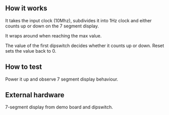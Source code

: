## How it works

It takes the input clock (10Mhz), subdivides it into 1Hz clock and
either counts up or down on the 7 segment display.

It wraps around when reaching the max value.

The value of the first dipswitch decides whether it counts up or down.
Reset sets the value back to 0.

## How to test

Power it up and observe 7 segment display behaviour.

## External hardware

7-segment display from demo board and dipswitch.
